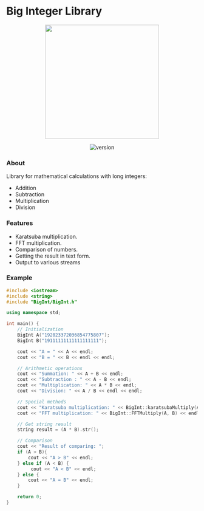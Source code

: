 # Big Integer Library
<p align="center">
  <img src="https://i.ibb.co/VHbshgq/1.png" width="300">
</p>
<p align="center">
  <img src="https://img.shields.io/badge/version-1.0.0-b.svg" alt="version">
</p>

### About
Library for mathematical calculations with long integers:
- Addition
- Subtraction
- Multiplication
- Division

### Features
- Karatsuba multiplication.
- FFT multiplication.
- Comparison of numbers.
- Getting the result in text form.
- Output to various streams

### Example
```cpp
#include <iostream>
#include <string>
#include "BigInt/BigInt.h"

using namespace std;

int main() {
    // Initialization
    BigInt A("192023372036854775807");
    BigInt B("19111111111111111111");

    cout << "A = " << A << endl;
    cout << "B = " << B << endl << endl;

    // Arithmetic operations
    cout << "Summation: " << A + B << endl;
    cout << "Subtraction : " << A - B << endl;
    cout << "Multiplication: " << A * B << endl;
    cout << "Division: " << A / B << endl << endl;

    // Special methods
    cout << "Karatsuba multiplication: " << BigInt::karatsubaMultiply(A, B) << endl;
    cout << "FFT multiplication: " << BigInt::FFTMultiply(A, B) << endl << endl;

    // Get string result
    string result = (A * B).str();

    // Comparison
    cout << "Result of comparing: ";
    if (A > B){
        cout << "A > B" << endl;
    } else if (A < B) {
         cout << "A < B" << endl;
    } else {
        cout << "A = B" << endl;
    }

    return 0;
}
```
